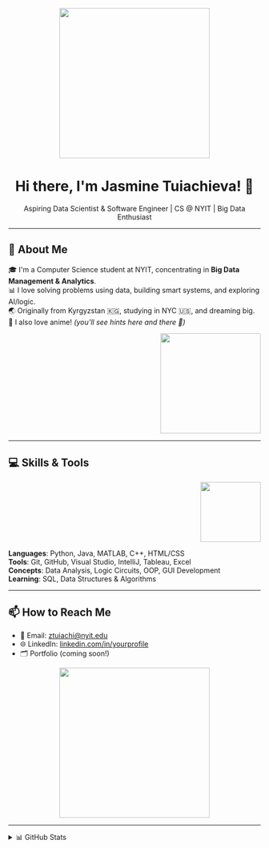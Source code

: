 <!-- Anime GIF header (optional welcome animation) -->
<p align="center">
  <img src="https://media.giphy.com/media/v1.Y2lkPTc5MGI3NjExempvNnlocjQycHdiM3RndDl0YnVnNWl6Z3pxcmYzZnRlb3ppYngxZCZlcD12MV9naWZzX3NlYXJjaCZjdD1n/FWAcpJsFT9mvrv0e7a/giphy.gif" width="300"/>
</p>

<h1 align="center">Hi there, I'm Jasmine Tuiachieva! 🌸</h1>

<p align="center">
  Aspiring Data Scientist & Software Engineer | CS @ NYIT | Big Data Enthusiast
</p>

---

## 🧠 About Me

🎓 I'm a Computer Science student at NYIT, concentrating in **Big Data Management & Analytics**.  
📊 I love solving problems using data, building smart systems, and exploring AI/logic.  
🌏 Originally from Kyrgyzstan 🇰🇬, studying in NYC 🇺🇸, and dreaming big.  
💖 I also love anime! *(you’ll see hints here and there 👀)*

<!-- Cute anime sticker under "About Me" -->
<p align="right">
  <img src="https://media.giphy.com/media/v1.Y2lkPTc5MGI3NjExempvNnlocjQycHdiM3RndDl0YnVnNWl6Z3pxcmYzZnRlb3ppYngxZCZlcD12MV9naWZzX3NlYXJjaCZjdD1n/u2Hq7bqjWWL8oWFz1T/giphy.gif" width="200"/>
</p>

---


## 💻 Skills & Tools

<!-- Optional animated skill GIF -->
<p align="right">
  <img src="https://media.giphy.com/media/QNFhOolVeCzPQ2Mx85/giphy.gif](https://i.pinimg.com/736x/3e/47/d2/3e47d21c8a3a4a25b7d8966cfbf71bf3.jpg" width="120"/>
</p>

**Languages**: Python, Java, MATLAB, C++, HTML/CSS  
**Tools**: Git, GitHub, Visual Studio, IntelliJ, Tableau, Excel  
**Concepts**: Data Analysis, Logic Circuits, OOP, GUI Development  
**Learning**: SQL, Data Structures & Algorithms

---

## 📫 How to Reach Me

- 📧 Email: [ztuiachi@nyit.edu](mailto:ztuiachi@nyit.edu)  
- 🌐 LinkedIn: [linkedin.com/in/yourprofile](https://www.linkedin.com/in/jasmine-tuiachieva-6338a5259/) 
- 🗂 Portfolio (coming soon!)

<!-- Chill anime footer -->
<p align="center">
  <img src="https://media3.giphy.com/media/v1.Y2lkPTc5MGI3NjExZTR1cDJvcHk1eXF6Z2d6N3ZuZnJ0MDdzanV1eTRtZHF0NWwxdjNlaCZlcD12MV9pbnRlcm5hbF9naWZfYnlfaWQmY3Q9Zw/dKBES1ypGwZdyFQBQ7/giphy.gif" width="300"/>
</p>

---

<!-- GitHub stats section (optional) -->
<details>
  <summary>📊 GitHub Stats</summary>
  <br/>
  <img src="https://github-readme-stats.vercel.app/api?username=mikaisloyal&show_icons=true&theme=tokyonight"/>
</details>

